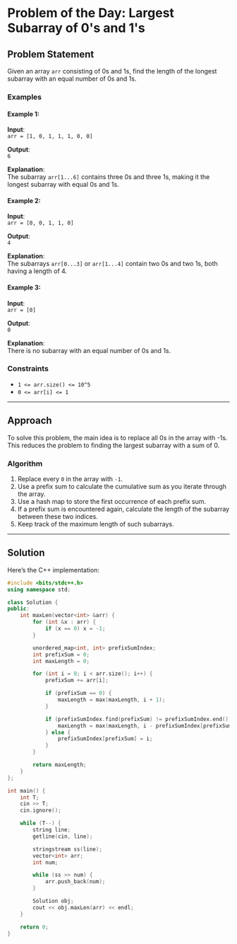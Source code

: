 # Problem of the Day: Largest Subarray of 0's and 1's

## Problem Statement
Given an array `arr` consisting of 0s and 1s, find the length of the longest subarray with an equal number of 0s and 1s.

### Examples
#### Example 1:
**Input**:  
`arr = [1, 0, 1, 1, 1, 0, 0]`  

**Output**:  
`6`

**Explanation**:  
The subarray `arr[1...6]` contains three 0s and three 1s, making it the longest subarray with equal 0s and 1s.

#### Example 2:
**Input**:  
`arr = [0, 0, 1, 1, 0]`  

**Output**:  
`4`

**Explanation**:  
The subarrays `arr[0...3]` or `arr[1...4]` contain two 0s and two 1s, both having a length of 4.

#### Example 3:
**Input**:  
`arr = [0]`  

**Output**:  
`0`

**Explanation**:  
There is no subarray with an equal number of 0s and 1s.

### Constraints
- `1 <= arr.size() <= 10^5`
- `0 <= arr[i] <= 1`

---

## Approach
To solve this problem, the main idea is to replace all 0s in the array with -1s. This reduces the problem to finding the largest subarray with a sum of 0.

### Algorithm
1. Replace every `0` in the array with `-1`.
2. Use a prefix sum to calculate the cumulative sum as you iterate through the array.
3. Use a hash map to store the first occurrence of each prefix sum.
4. If a prefix sum is encountered again, calculate the length of the subarray between these two indices.
5. Keep track of the maximum length of such subarrays.

---

## Solution
Here’s the C++ implementation:

```cpp
#include <bits/stdc++.h>
using namespace std;

class Solution {
public:
    int maxLen(vector<int> &arr) {
        for (int &x : arr) {
            if (x == 0) x = -1;
        }

        unordered_map<int, int> prefixSumIndex;
        int prefixSum = 0;
        int maxLength = 0;

        for (int i = 0; i < arr.size(); i++) {
            prefixSum += arr[i];

            if (prefixSum == 0) {
                maxLength = max(maxLength, i + 1);
            }

            if (prefixSumIndex.find(prefixSum) != prefixSumIndex.end()) {
                maxLength = max(maxLength, i - prefixSumIndex[prefixSum]);
            } else {
                prefixSumIndex[prefixSum] = i;
            }
        }

        return maxLength;
    }
};

int main() {
    int T;
    cin >> T;
    cin.ignore();

    while (T--) {
        string line;
        getline(cin, line);

        stringstream ss(line);
        vector<int> arr;
        int num;

        while (ss >> num) {
            arr.push_back(num);
        }

        Solution obj;
        cout << obj.maxLen(arr) << endl;
    }

    return 0;
}
